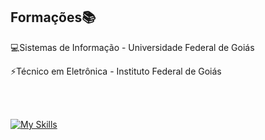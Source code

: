 

<h2>Formações📚</h2>


💻Sistemas de Informação - Universidade Federal de Goiás
          
⚡Técnico em Eletrônica - Instituto Federal de Goiás

<br><br>


[![My Skills](https://skillicons.dev/icons?i=golang,react,typescript,nodejs,aws,python,tensorflow,tailwind,git,express,postgres,docker,postman)](https://skillicons.dev)



          

